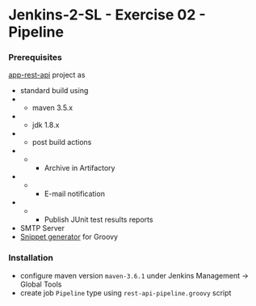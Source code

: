 # Jenkins-2-SL - Exercise 02 - Pipeline 

### Prerequisites
[app-rest-api](https://github.com/pduleba/Docker-SL/tree/master/exercise-03-rest-api-crud/app-rest-api) project as
* standard build using
* * maven 3.5.x
* * jdk 1.8.x
* * post build actions
* * * Archive in Artifactory
* * * E-mail notification
* * * Publish JUnit test results reports
* SMTP Server
* [Snippet generator](http://localhost:8080/job/rest-api-pipeline/pipeline-syntax/) for Groovy

### Installation
* configure maven version `maven-3.6.1` under Jenkins Management -> Global Tools
* create job `Pipeline` type using `rest-api-pipeline.groovy` script